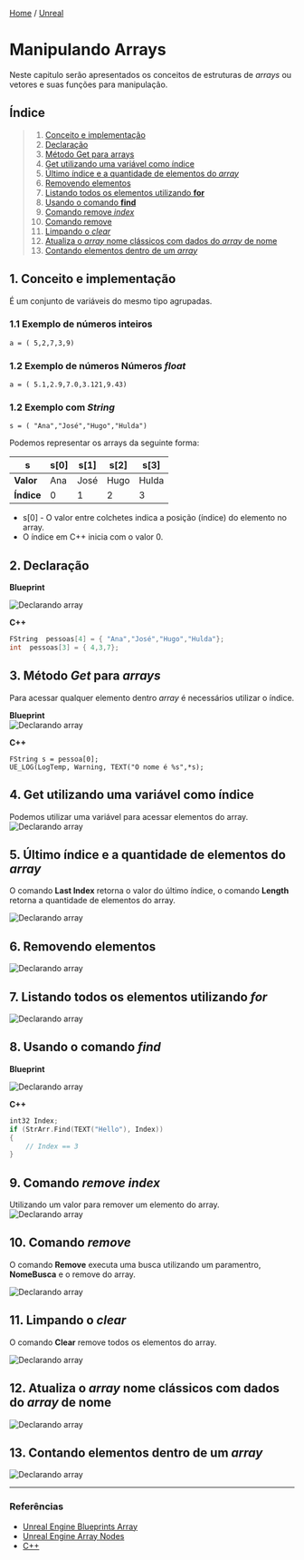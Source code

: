 [Home](https://myerco.github.io/unreal-engine) / [Unreal](https://myerco.github.io/unreal-engine/unreal.html)

# Manipulando Arrays
Neste capitulo serão apresentados os conceitos de estruturas de *arrays* ou vetores e suas funções para manipulação.

## Índice
> 1. [Conceito e implementação](#1)
> 1. [Declaração](#2)
> 1. [Método Get para arrays](#3)
> 1. [Get utilizando uma variável como índice](#4)
> 1. [Último índice e a quantidade de elementos do *array*](#5)
> 1. [Removendo elementos](#6)
> 1. [Listando todos os elementos utilizando **for**](#7)
> 1. [Usando o comando **find**](#8)
> 1. [Comando remove *index*](#9)
> 1. [Comando remove](#10)
> 1. [Limpando o *clear*](#11)
> 1. [Atualiza o *array* nome clássicos com dados do *array* de nome](#12)
> 1. [Contando elementos dentro de um *array*](#13)

<a name="1"></a>
## 1. Conceito e implementação
É um conjunto de variáveis do mesmo tipo agrupadas.   

### 1.1 Exemplo de números inteiros  
```
a = ( 5,2,7,3,9)  
```

### 1.2 Exemplo de números Números *float*  
```
a = ( 5.1,2.9,7.0,3.121,9.43)  
```
### 1.2 Exemplo com *String*  
```
s = ( "Ana","José","Hugo","Hulda")
```

Podemos representar os arrays da seguinte forma:

| s |  s[0] |s[1]   |s[2]    | s[3]  |
|---|---|---|---|---|
|**Valor**|Ana|José|Hugo|Hulda|
|**Índice**|  0 | 1  | 2  | 3  |

- s[0] - O valor entre colchetes indica a posição (índice) do elemento no array.
- O índice em C++ inicia com o valor 0.

<a name="2"></a>
## 2. Declaração
**Blueprint**  

![Declarando array](../imagens/array/bp_array_1.png)

**C++**  
```cpp
FString  pessoas[4] = { "Ana","José","Hugo","Hulda"};
int  pessoas[3] = { 4,3,7};
```

<a name="3"></a>
## 3. Método *Get* para *arrays*
Para acessar qualquer elemento dentro *array* é necessários utilizar o índice.  

**Blueprint**  
![Declarando array](../imagens/array/bp_array_2.png)

**C++**  
```
FString s = pessoa[0];
UE_LOG(LogTemp, Warning, TEXT("O nome é %s",*s);
```  

<a name="4"></a>
## 4. Get utilizando uma variável como índice
Podemos utilizar uma variável para acessar elementos do array.
![Declarando array](../imagens/array/bp_array_3.png)

<a name="5"></a>
## 5. Último índice e a quantidade de elementos do *array*
O comando **Last Index** retorna o valor do último índice, o comando **Length** retorna a quantidade de elementos do array.

![Declarando array](../imagens/array/bp_array_4.png)


<a name="6"></a>
## 6. Removendo elementos
![Declarando array](../imagens/array/bp_array_5.png)

<a name="7"></a>
## 7. Listando todos os elementos utilizando *for*
![Declarando array](../imagens/array/bp_array_6.png)

<a name="8"></a>
## 8. Usando o comando *find*

**Blueprint**  

![Declarando array](../imagens/array/bp_array_7.png)

**C++**
```cpp
int32 Index;
if (StrArr.Find(TEXT("Hello"), Index))
{
    // Index == 3
}
```

<a name="9"></a>
## 9. Comando *remove index*
Utilizando um valor para remover um elemento do array.
![Declarando array](../imagens/array/bp_array_8.png)

<a name="10"></a>
## 10. Comando *remove*
O comando **Remove** executa uma busca utilizando um paramentro, **NomeBusca** e o remove do array.

![Declarando array](../imagens/array/bp_array_9.png)

<a name="11"></a>
## 11. Limpando o *clear*
O comando **Clear** remove todos os elementos do array.

![Declarando array](../imagens/array/bp_array_10.png)

<a name="12"></a>
## 12. Atualiza o *array* **nome clássicos** com dados do *array* de **nome**

![Declarando array](../imagens/array/bp_array_11.png)

<a name="13"></a>
## 13. Contando elementos dentro de um *array*
![Declarando array](../imagens/array/bp_array_12.png)

***

### Referências
- [Unreal Engine Blueprints Array](https://docs.unrealengine.com/en-US/Engine/Blueprints/UserGuide/Arrays/index.html)   
- [Unreal Engine Array Nodes](https://docs.unrealengine.com/en-US/Engine/Blueprints/UserGuide/Arrays/ArrayNodes/index.html)    
- [C++](https://www.codegrepper.com/code-examples/cpp/ue4+c%2B%2B+array)
